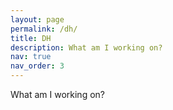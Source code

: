 ```yaml
---
layout: page
permalink: /dh/
title: DH
description: What am I working on?
nav: true
nav_order: 3
---
```


What am I working on?